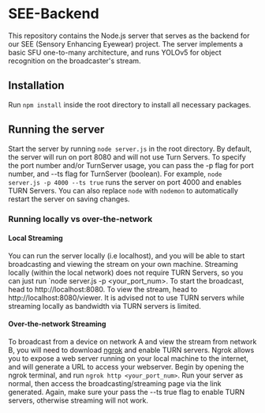 # SEE-Backend
This repository contains the Node.js server that serves as the backend for our SEE (Sensory Enhancing Eyewear) project. 
The server implements a basic SFU one-to-many architecture, and runs YOLOv5 for object recognition on the broadcaster's stream.

## Installation
Run `npm install` inside the root directory to install all necessary packages.

## Running the server
Start the server by running `node server.js` in the root directory. By default, the server will run on port 8080 and will not use Turn Servers. To specify the port number and/or TurnServer usage, you can pass the -p flag for port number, and --ts flag for TurnServer (boolean). For example, `node server.js -p 4000 --ts true` runs the server on port 4000 and enables TURN Servers. You can also replace `node` with `nodemon` to automatically restart the server on saving changes.

### Running locally vs over-the-network
#### Local Streaming
You can run the server locally (i.e localhost), and you will be able to start broadcasting and viewing the stream on your own machine. Streaming locally (within the local network) does not require TURN Servers, so you can just run `node server.js -p <your_port_num>. To start the broadcast, head to http://localhost:8080. To view the stream, head to http://localhost:8080/viewer. It is advised not to use TURN servers while streaming locally as bandwidth via TURN servers is limited.

#### Over-the-network Streaming
To broadcast from a device on network A and view the stream from network B, you will need to download [ngrok](https://ngrok.com/download) and enable TURN servers. Ngrok allows you to expose a web server running on your local machine to the internet, and will generate a URL to access your webserver. Begin by opening the ngrok terminal, and run `ngrok http <your_port_num>`. Run your server as normal, then access the broadcasting/streaming page via the link generated. Again, make sure your pass the --ts true flag to enable TURN servers, otherwise streaming will not work.
